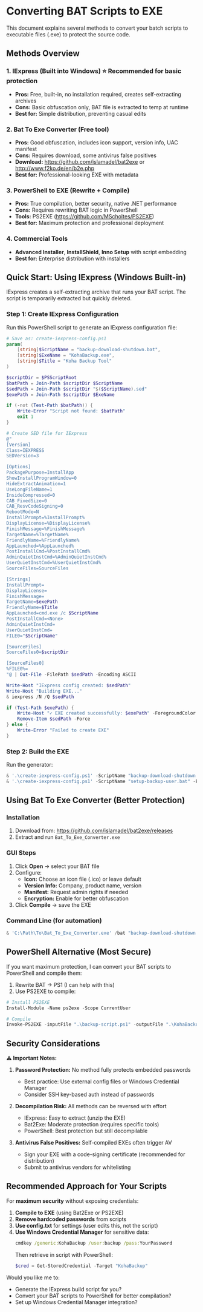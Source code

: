 # Converting BAT Scripts to EXE

This document explains several methods to convert your batch scripts to executable files (.exe) to protect the source code.

## Methods Overview

### 1. **IExpress (Built into Windows)** ⭐ Recommended for basic protection
- **Pros:** Free, built-in, no installation required, creates self-extracting archives
- **Cons:** Basic obfuscation only, BAT file is extracted to temp at runtime
- **Best for:** Simple distribution, preventing casual edits

### 2. **Bat To Exe Converter** (Free tool)
- **Pros:** Good obfuscation, includes icon support, version info, UAC manifest
- **Cons:** Requires download, some antivirus false positives
- **Download:** https://github.com/islamadel/bat2exe or http://www.f2ko.de/en/b2e.php
- **Best for:** Professional-looking EXE with metadata

### 3. **PowerShell to EXE** (Rewrite + Compile)
- **Pros:** True compilation, better security, native .NET performance
- **Cons:** Requires rewriting BAT logic in PowerShell
- **Tools:** PS2EXE (https://github.com/MScholtes/PS2EXE)
- **Best for:** Maximum protection and professional deployment

### 4. **Commercial Tools**
- **Advanced Installer**, **InstallShield**, **Inno Setup** with script embedding
- **Best for:** Enterprise distribution with installers

## Quick Start: Using IExpress (Windows Built-in)

IExpress creates a self-extracting archive that runs your BAT script. The script is temporarily extracted but quickly deleted.

### Step 1: Create IExpress Configuration

Run this PowerShell script to generate an IExpress configuration file:

```powershell
# Save as: create-iexpress-config.ps1
param(
    [string]$ScriptName = "backup-download-shutdown.bat",
    [string]$ExeName = "KohaBackup.exe",
    [string]$Title = "Koha Backup Tool"
)

$scriptDir = $PSScriptRoot
$batPath = Join-Path $scriptDir $ScriptName
$sedPath = Join-Path $scriptDir "$($ScriptName).sed"
$exePath = Join-Path $scriptDir $ExeName

if (-not (Test-Path $batPath)) {
    Write-Error "Script not found: $batPath"
    exit 1
}

# Create SED file for IExpress
@"
[Version]
Class=IEXPRESS
SEDVersion=3

[Options]
PackagePurpose=InstallApp
ShowInstallProgramWindow=0
HideExtractAnimation=1
UseLongFileName=1
InsideCompressed=0
CAB_FixedSize=0
CAB_ResvCodeSigning=0
RebootMode=N
InstallPrompt=%InstallPrompt%
DisplayLicense=%DisplayLicense%
FinishMessage=%FinishMessage%
TargetName=%TargetName%
FriendlyName=%FriendlyName%
AppLaunched=%AppLaunched%
PostInstallCmd=%PostInstallCmd%
AdminQuietInstCmd=%AdminQuietInstCmd%
UserQuietInstCmd=%UserQuietInstCmd%
SourceFiles=SourceFiles

[Strings]
InstallPrompt=
DisplayLicense=
FinishMessage=
TargetName=$exePath
FriendlyName=$Title
AppLaunched=cmd.exe /c $ScriptName
PostInstallCmd=<None>
AdminQuietInstCmd=
UserQuietInstCmd=
FILE0="$ScriptName"

[SourceFiles]
SourceFiles0=$scriptDir

[SourceFiles0]
%FILE0%=
"@ | Out-File -FilePath $sedPath -Encoding ASCII

Write-Host "IExpress config created: $sedPath"
Write-Host "Building EXE..."
& iexpress /N /Q $sedPath

if (Test-Path $exePath) {
    Write-Host "✓ EXE created successfully: $exePath" -ForegroundColor Green
    Remove-Item $sedPath -Force
} else {
    Write-Error "Failed to create EXE"
}
```

### Step 2: Build the EXE

Run the generator:

```powershell
& '.\create-iexpress-config.ps1' -ScriptName "backup-download-shutdown.bat" -ExeName "KohaBackup.exe"
& '.\create-iexpress-config.ps1' -ScriptName "setup-backup-user.bat" -ExeName "KohaSetup.exe"
```

## Using Bat To Exe Converter (Better Protection)

### Installation
1. Download from: https://github.com/islamadel/bat2exe/releases
2. Extract and run `Bat_To_Exe_Converter.exe`

### GUI Steps
1. Click **Open** → select your BAT file
2. Configure:
   - **Icon:** Choose an icon file (.ico) or leave default
   - **Version Info:** Company, product name, version
   - **Manifest:** Request admin rights if needed
   - **Encryption:** Enable for better obfuscation
3. Click **Compile** → save the EXE

### Command Line (for automation)
```powershell
& 'C:\Path\To\Bat_To_Exe_Converter.exe' /bat "backup-download-shutdown.bat" /exe "KohaBackup.exe" /icon "icon.ico" /encrypt
```

## PowerShell Alternative (Most Secure)

If you want maximum protection, I can convert your BAT scripts to PowerShell and compile them:

1. Rewrite BAT → PS1 (I can help with this)
2. Use PS2EXE to compile:

```powershell
# Install PS2EXE
Install-Module -Name ps2exe -Scope CurrentUser

# Compile
Invoke-PS2EXE -inputFile ".\backup-script.ps1" -outputFile ".\KohaBackup.exe" -noConsole -requireAdmin
```

## Security Considerations

**⚠ Important Notes:**

1. **Password Protection:** No method fully protects embedded passwords
   - Best practice: Use external config files or Windows Credential Manager
   - Consider SSH key-based auth instead of passwords

2. **Decompilation Risk:** All methods can be reversed with effort
   - IExpress: Easy to extract (unzip the EXE)
   - Bat2Exe: Moderate protection (requires specific tools)
   - PowerShell: Best protection but still decompilable

3. **Antivirus False Positives:** Self-compiled EXEs often trigger AV
   - Sign your EXE with a code-signing certificate (recommended for distribution)
   - Submit to antivirus vendors for whitelisting

## Recommended Approach for Your Scripts

For **maximum security** without exposing credentials:

1. **Compile to EXE** (using Bat2Exe or PS2EXE)
2. **Remove hardcoded passwords** from scripts
3. **Use config.txt** for settings (user edits this, not the script)
4. **Use Windows Credential Manager** for sensitive data:
   ```cmd
   cmdkey /generic:KohaBackup /user:backup /pass:YourPassword
   ```
   Then retrieve in script with PowerShell:
   ```powershell
   $cred = Get-StoredCredential -Target "KohaBackup"
   ```

Would you like me to:
- Generate the IExpress build script for you?
- Convert your BAT scripts to PowerShell for better compilation?
- Set up Windows Credential Manager integration?
